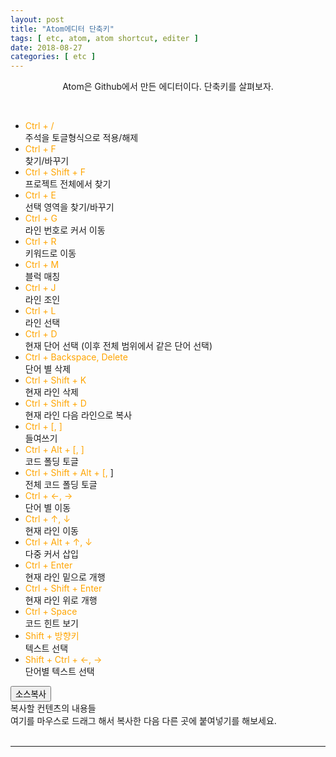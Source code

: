 ```yaml
---
layout: post
title: "Atom에디터 단축키"
tags: [ etc, atom, atom shortcut, editer ]
date: 2018-08-27
categories: [ etc ]
---
```


<p align="center">
    Atom은 Github에서 만든 에디터이다. 단축키를 살펴보자.
</p><br/>

- <font color="orange">Ctrl + /</font>
<br/> 주석을 토글형식으로 적용/해제
- <font color="orange">Ctrl + F</font>
<br/> 찾기/바꾸기
- <font color="orange">Ctrl + Shift + F</font>
<br/> 프로젝트 전체에서 찾기
- <font color="orange">Ctrl + E</font>
<br/> 선택 영역을 찾기/바꾸기
- <font color="orange">Ctrl + G</font>
<br/> 라인 번호로 커서 이동
- <font color="orange">Ctrl + R</font>
<br/> 키워드로 이동
- <font color="orange">Ctrl + M</font>
<br/> 블럭 매칭
- <font color="orange">Ctrl + J</font>
<br/> 라인 조인
- <font color="orange">Ctrl + L</font>
<br/> 라인 선택
- <font color="orange">Ctrl + D</font>
<br/> 현재 단어 선택 (이후 전체 범위에서 같은 단어 선택)
- <font color="orange">Ctrl + Backspace, Delete</font>
<br/> 단어 별 삭제
- <font color="orange">Ctrl + Shift + K</font>
<br/> 현재 라인 삭제
- <font color="orange">Ctrl + Shift + D</font>
<br/> 현재 라인 다음 라인으로 복사
- <font color="orange">Ctrl + [, ]</font>
<br/> 들여쓰기
- <font color="orange">Ctrl + Alt + [, ]</font>
<br/> 코드 폴딩 토글
- <font color="orange">Ctrl + Shift + Alt + [, </font>]
<br/> 전체 코드 폴딩 토글
- <font color="orange">Ctrl + ←, →</font>
<br/> 단어 별 이동
- <font color="orange">Ctrl + ↑, ↓</font>
<br/> 현재 라인 이동
- <font color="orange">Ctrl + Alt + ↑, ↓</font>
<br/> 다중 커서 삽입
- <font color="orange">Ctrl + Enter</font>
<br/> 현재 라인 밑으로 개행
- <font color="orange">Ctrl + Shift + Enter</font>
<br/> 현재 라인 위로 개행
- <font color="orange">Ctrl + Space</font>
<br/> 코드 힌트 보기
- <font color="orange">Shift + 방향키</font>
<br/> 텍스트 선택
- <font color="orange">Shift + Ctrl + ←, →</font>
<br/> 단어별 텍스트 선택

<script type="text/javascript" src="/assets/js/ZeroClipboard.js"></script>

<div id="clipBoardCopyBtnWrap" class="btn_clipboard_copy">
<button id="clipBoardCopyBtn" class="btn_clipboard_copy" type="button">소스복사</button>
</div>
<div id="clipBoardCopy">복사할 컨텐츠의 내용들</div>

<script type="text/javascript">
var urlCopy = "test";               //  URL 셋팅
if (window.clipboardData) {
	$(".btn_clipboard_copy").on("click",function(){
		window.clipboardData.setData('Text',urlCopy);
	})
}else{
	var clip = new ZeroClipboard($(".btn_clipboard_copy"), {
		moviePath: "assets/js/ZeroClipboard.swf"
	});
	clip.addEventListener('mousedown',function() {
        clip.setText("수정됌");
    });
    clip.addEventListener('complete',function(client,text) {
		alert('copied: ' + text);
	});
}
</script>


<div id="contents_area" onCopy="javascript:copy_play();">
여기를 마우스로 드래그 해서 복사한 다음 다른 곳에 붙여넣기를 해보세요.
</div>


<br/>
<hr/>